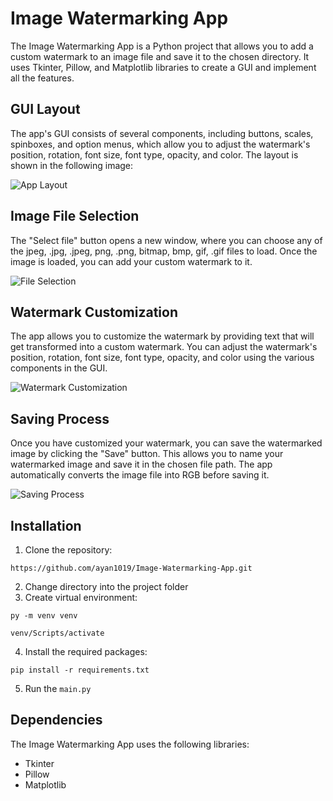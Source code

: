 # Image Watermarking App

The Image Watermarking App is a Python project that allows you to add a custom watermark to an image file and save it to the chosen directory. It uses Tkinter, Pillow, and Matplotlib libraries to create a GUI and implement all the features.

## GUI Layout

The app's GUI consists of several components, including buttons, scales, spinboxes, and option menus, which allow you to adjust the watermark's position, rotation, font size, font type, opacity, and color. The layout is shown in the following image:

![App Layout](https://user-images.githubusercontent.com/108438343/218153810-81981fe6-6c76-42ef-9278-e2cc427edde8.png)

## Image File Selection

The "Select file" button opens a new window, where you can choose any of the jpeg, .jpg, .jpeg, png, .png, bitmap, bmp, gif, .gif files to load. Once the image is loaded, you can add your custom watermark to it.

![File Selection](https://user-images.githubusercontent.com/108438343/218153915-d8dfd35c-eab2-4229-8082-c0f101a1237a.png)

## Watermark Customization

The app allows you to customize the watermark by providing text that will get transformed into a custom watermark. You can adjust the watermark's position, rotation, font size, font type, opacity, and color using the various components in the GUI.

![Watermark Customization](https://user-images.githubusercontent.com/108438343/218153952-aaf0a595-eaa3-4bed-86c4-9adc9de6e254.png)

## Saving Process

Once you have customized your watermark, you can save the watermarked image by clicking the "Save" button. This allows you to name your watermarked image and save it in the chosen file path. The app automatically converts the image file into RGB before saving it.

![Saving Process](https://user-images.githubusercontent.com/108438343/218154068-513d9ec6-9b82-4bf2-911d-b73141c58e36.png)

## Installation
1. Clone the repository: 
```
https://github.com/ayan1019/Image-Watermarking-App.git
```
2. Change directory into the project folder
3. Create virtual environment: 
```
py -m venv venv
``` 
```
venv/Scripts/activate
```
4. Install the required packages: 
```
pip install -r requirements.txt
```
5. Run the `main.py`

## Dependencies

The Image Watermarking App uses the following libraries:

- Tkinter
- Pillow
- Matplotlib
